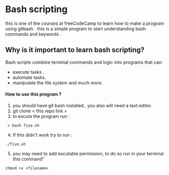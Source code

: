 # Bash scripting
this is one of the courses at freeCodeCamp to learn how to make a program using gitbash .
this is a simple program to start understanding bash commands and keywords .


## Why is it important to learn bash scripting? 
Bash scripts combine terminal commands and logic into programs that can:
 - execute tasks .
 - automate tasks.
 - manipulate the file system and much more.

#### How to use this program ?
1. you should have git bash installed , you also will need a text editor.
2. git clone < this repo link >
3. to excute the program run :
```
 > bash five.sh
 ```
4. If this didn't work try to run :
 ```
 ./five.sh 
 ```
5. you may need to add excutable permission, to do so run in your terminal this command"
 ```  
 chmod +x <filename>
 ```


